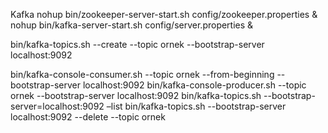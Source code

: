 Kafka
nohup bin/zookeeper-server-start.sh config/zookeeper.properties &
nohup bin/kafka-server-start.sh config/server.properties &

bin/kafka-topics.sh --create --topic ornek --bootstrap-server localhost:9092

bin/kafka-console-consumer.sh --topic ornek --from-beginning --bootstrap-server localhost:9092
bin/kafka-console-producer.sh --topic ornek --bootstrap-server localhost:9092
bin/kafka-topics.sh --bootstrap-server=localhost:9092 –list
bin/kafka-topics.sh --bootstrap-server localhost:9092 --delete --topic ornek
